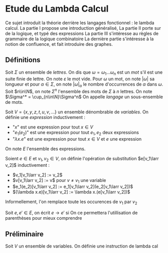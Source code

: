 # Etude du Lambda Calcul

Ce sujet introduit la théorie derrière les langages fonctionnel : le lambda calcul.
La partie I propose une introduction généralisé,
La partie II porte sur de la logique, et typé des expressions
La partie III s'intéresse au règles de grammaire de la logique combinatoire
La dernière partie s'intéresse à la notion de confluence, et fait introduire des graphes.

## Définitions

Soit $\Sigma$ un ensemble de *lettres*. On dis que $\omega=\omega_1...\omega_n$ est un *mot* s'il est une suite finie de lettre. On note $\varepsilon$ le mot vide.
 Pour $\omega$ un mot, on note $|\omega|$ sa longueur et pour $\alpha\in\Sigma$, on note $|\omega|_\alpha$ le nombre d'occurrences de $\alpha$ dans $\omega$.
 Soit $n\in\N$, on note $\Sigma^n$ l'ensemble des mots de $\Sigma$ à $n$ lettres. On note $\Sigma^* = \cup_{n\in\N}\Sigma^n$
On appelle *langage* un sous-ensemble de mots.

Soit $V=\{x,y,z,t,u,v,...\}$ un ensemble dénombrable de *variables*.
On définie une *expression* inductivement :
 - "$x$" est une expression pour tout $x\in V$
 - "$e_1(e_2)$" est une expression pour tout $e_1,e_2$ deux expressions
 - "$\lambda x.e$" est une expression pour tout $x\in V$ et $e$ une expression

On note $E$ l'ensemble des expressions.

Soient $e\in E$ et $v_1,v_2\in V$, on définie l'opération de substitution $e[v_1\larr v_2]$ inductivement :
 - $v_1[v_1\larr v_2] := v_2$
 - $v[v_1\larr v_2] := v$ pour $v\neq v_1$ une variable
 - $e_1(e_2)[v_1\larr v_2] := e_1[v_1\larr v_2](e_2[v_1\larr v_2])$
 - $(\lambda x.e)[v_1\larr v_2] := \lambda x.(e[v_1\larr v_2])$

Informellement, l'on remplace toute les occurences de $v_1$ par $v_2$

Soit $e,e'\in E$, on écrit $e\to e'$ si
On ce permettera l'utillisation de parenthèses pour mieux comprendre

## Préliminaire


Soit $V$ un ensemble de variables. 
On définie une instruction de lambda cal
<!--stackedit_data:
eyJoaXN0b3J5IjpbLTE0MjgwNTUyODksMjAxOTgzNzA1OSw0OD
I4MDI3MzksLTIwODg3NDY2MTJdfQ==
-->